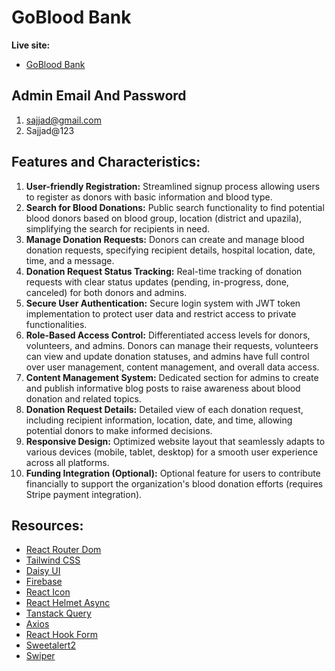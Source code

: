 # GoBlood Bank

**Live site:**

- [GoBlood Bank](https:/goblood-bank.web.app)

## Admin Email And Password
1. sajjad@gmail.com
2. Sajjad@123

## Features and Characteristics:

1. **User-friendly Registration:** Streamlined signup process allowing users to register as donors with basic information and blood type.
2. **Search for Blood Donations:** Public search functionality to find potential blood donors based on blood group, location (district and upazila), simplifying the search for recipients in need.
3. **Manage Donation Requests:** Donors can create and manage blood donation requests, specifying recipient details, hospital location, date, time, and a message.
4. **Donation Request Status Tracking:** Real-time tracking of donation requests with clear status updates (pending, in-progress, done, canceled) for both donors and admins.
5. **Secure User Authentication:** Secure login system with JWT token implementation to protect user data and restrict access to private functionalities.
6. **Role-Based Access Control:** Differentiated access levels for donors, volunteers, and admins. Donors can manage their requests, volunteers can view and update donation statuses, and admins have full control over user management, content management, and overall data access.
7. **Content Management System:** Dedicated section for admins to create and publish informative blog posts to raise awareness about blood donation and related topics.
8. **Donation Request Details:** Detailed view of each donation request, including recipient information, location, date, and time, allowing potential donors to make informed decisions.
9. **Responsive Design:** Optimized website layout that seamlessly adapts to various devices (mobile, tablet, desktop) for a smooth user experience across all platforms.
10. **Funding Integration (Optional):** Optional feature for users to contribute financially to support the organization's blood donation efforts (requires Stripe payment integration).

## Resources:

- [React Router Dom](https://reactrouter.com/en/main)
- [Tailwind CSS](https://tailwindcss.com/)
- [Daisy UI](https://daisyui.com/)
- [Firebase](https://console.firebase.google.com/)
- [React Icon](https://react-icons.github.io/react-icons/)
- [React Helmet Async](hhttps://www.npmjs.com/package/react-helmet-async)
- [Tanstack Query](https://github.com/TanStack/query)
- [Axios](https://www.axios.com/)
- [React Hook Form](https://react-hook-form.com/)
- [Sweetalert2](etalert2.github.io)
- [Swiper](https://swiperjs.com/)
